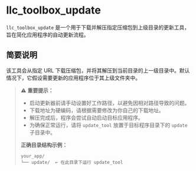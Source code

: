 # llc_toolbox_update

`llc_toolbox_update` 是一个用于下载并解压指定压缩包到上级目录的更新工具，旨在简化应用程序的自动更新流程。

## 简要说明

该工具会从指定 URL 下载压缩包，并将其解压到当前目录的上一级目录中。默认情况下，它假设需要更新的应用程序位于其上级文件夹中。

> ⚠️ **重要提示：**
>
> - 启动更新器前请手动设置好工作路径，以避免因相对路径导致的问题。
> - 下载地址为硬编码，请根据需要修改为你自己的下载地址。
> - 解压完成后，程序会尝试自动启动目标应用程序。
> - 为确保正常运行，请将 `update_tool` 放置于目标程序目录下的 `update` 子目录中。
>
> **正确目录结构示例：**
> ```
> your_app/
> └── update/  ← 在此目录下运行 update_tool
> ```
